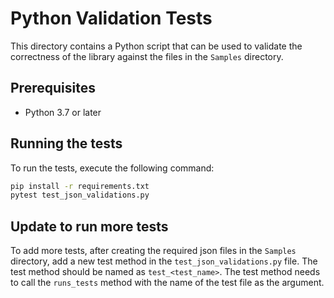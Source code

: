 # Python Validation Tests

This directory contains a Python script that can be used to validate the correctness of the library against the files in the `Samples` directory.

## Prerequisites

* Python 3.7 or later

## Running the tests

To run the tests, execute the following command:

```bash
pip install -r requirements.txt
pytest test_json_validations.py
```

## Update to run more tests

To add more tests, after creating the required json files in the `Samples` directory, add a new test method in the `test_json_validations.py` file. The test method should be named as `test_<test_name>`. The test method needs to call the `runs_tests` method with the name of the test file as the argument.
